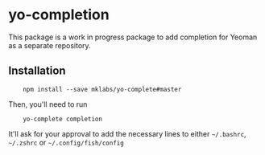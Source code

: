 # yo-completion

This package is a work in progress package to add completion for Yeoman as a
separate repository.

## Installation

        npm install --save mklabs/yo-complete#master

Then, you'll need to run

        yo-complete completion

It'll ask for your approval to add the necessary lines to either `~/.bashrc`,
`~/.zshrc` or `~/.config/fish/config`

